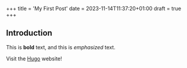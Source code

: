 +++
title = 'My First Post'
date = 2023-11-14T11:37:20+01:00
draft = true
+++

## Introduction

This is **bold** text, and this is *emphasized* text.

Visit the [Hugo](https://gohugo.io) website!